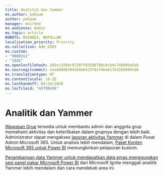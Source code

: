 ```yaml
---
title: Analitik dan Yammer
ms.author: pebaum
author: pebaum
manager: mnirkhe
ms.audience: Admin
ms.topic: article
ROBOTS: NOINDEX, NOFOLLOW
localization_priority: Priority
ms.collection: Adm_O365
ms.custom:
- "9000311"
- "1935"
ms.openlocfilehash: 269cc3269c97207f83598790c8cb4c74898da5ab
ms.sourcegitcommit: cead49883943b0eb413f8cf4be617a32b5099cb6
ms.translationtype: HT
ms.contentlocale: id-ID
ms.lasthandoff: 04/24/2020
ms.locfileid: "43799436"
---
```

# <a name="analytics-and-yammer"></a>Analitik dan Yammer

[Wawasan Grup](https://support.office.com/article/view-group-insights-in-yammer-73f9fa6d-d442-4f25-9194-d5317c9328ab) tersedia untuk membantu admin dan anggota grup memahami aktivitas dan keterlibatan dalam grupnya dengan lebih baik. Administrator dapat mengakses [laporan aktivitas Yammer](https://docs.microsoft.com/office365/admin/activity-reports/yammer-activity-report) di dalam Pusat Admin Microsoft 365. Untuk analisis lebih mendalam, [Paket Konten Microsoft 365 untuk Power BI](https://docs.microsoft.com/office365/admin/usage-analytics/enable-usage-analytics) memungkinkan pelaporan kustom.

[Penambangan data Yammer untuk mendapatkan data emas menggunakan sesi panel pakar Microsoft Power BI](https://aka.ms/MiningYammerDataIgnite2017) dari Microsoft Ignite menggali analitik Yammer lebih mendalam dan cara mendekati area ini.
